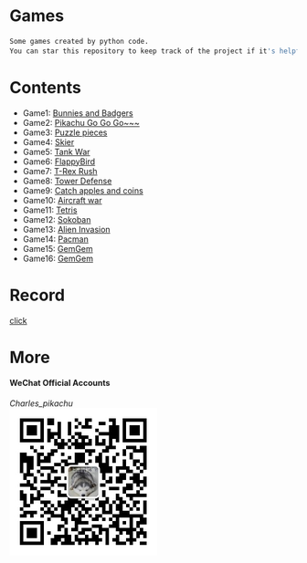 # Games
```sh
Some games created by python code.
You can star this repository to keep track of the project if it's helpful for you, thank you for your support.
```

# Contents
- Game1: [Bunnies and Badgers](https://github.com/CharlesPikachu/Games/tree/master/Game1)
- Game2: [Pikachu Go Go Go~~~](https://github.com/CharlesPikachu/Games/tree/master/Game2)
- Game3: [Puzzle pieces](https://github.com/CharlesPikachu/Games/tree/master/Game3)
- Game4: [Skier](https://github.com/CharlesPikachu/Games/tree/master/Game4)
- Game5: [Tank War](https://github.com/CharlesPikachu/Games/tree/master/Game5)
- Game6: [FlappyBird](https://github.com/CharlesPikachu/Games/tree/master/Game6)
- Game7: [T-Rex Rush](https://github.com/CharlesPikachu/Games/tree/master/Game7)
- Game8: [Tower Defense](https://github.com/CharlesPikachu/Games/tree/master/Game8)
- Game9: [Catch apples and coins](https://github.com/CharlesPikachu/Games/tree/master/Game9)
- Game10: [Aircraft war](https://github.com/CharlesPikachu/Games/tree/master/Game10)
- Game11: [Tetris](https://github.com/CharlesPikachu/Games/tree/master/Game11)
- Game12: [Sokoban](https://github.com/CharlesPikachu/Games/tree/master/Game12)
- Game13: [Alien Invasion](https://github.com/CharlesPikachu/Games/tree/master/Game13)
- Game14: [Pacman](https://github.com/CharlesPikachu/Games/tree/master/Game14)
- Game15: [GemGem](https://github.com/CharlesPikachu/Games/tree/master/Game15)
- Game16: [GemGem](https://github.com/CharlesPikachu/Games/tree/master/Game16)

# Record
[click](./RECORD)

# More
#### WeChat Official Accounts
*Charles_pikachu*  
![img](pikachu.jpg)